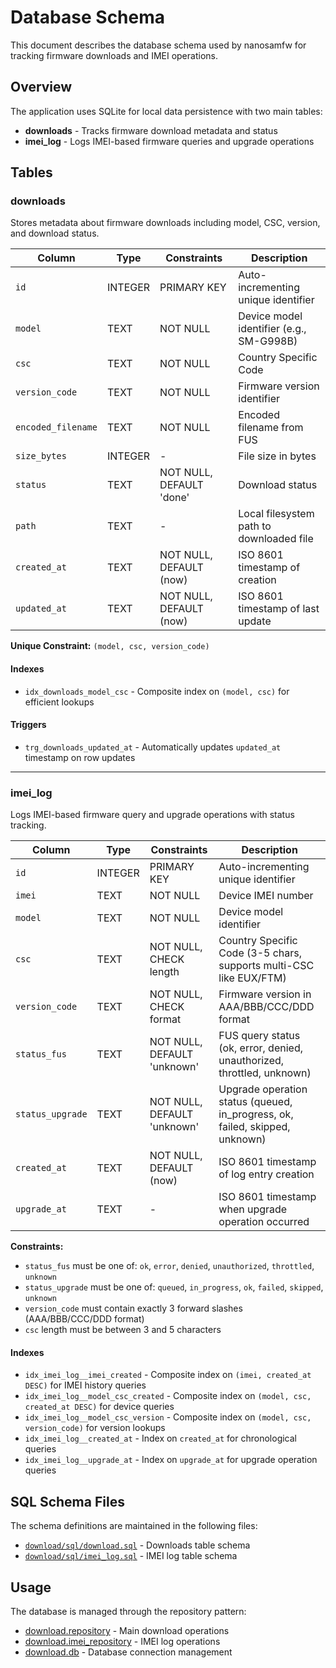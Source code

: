# Database Schema

This document describes the database schema used by nanosamfw for tracking firmware downloads and IMEI operations.

## Overview

The application uses SQLite for local data persistence with two main tables:

- **downloads** - Tracks firmware download metadata and status
- **imei_log** - Logs IMEI-based firmware queries and upgrade operations

## Tables

### downloads

Stores metadata about firmware downloads including model, CSC, version, and download status.

| Column | Type | Constraints | Description |
|--------|------|-------------|-------------|
| `id` | INTEGER | PRIMARY KEY | Auto-incrementing unique identifier |
| `model` | TEXT | NOT NULL | Device model identifier (e.g., SM-G998B) |
| `csc` | TEXT | NOT NULL | Country Specific Code |
| `version_code` | TEXT | NOT NULL | Firmware version identifier |
| `encoded_filename` | TEXT | NOT NULL | Encoded filename from FUS |
| `size_bytes` | INTEGER | - | File size in bytes |
| `status` | TEXT | NOT NULL, DEFAULT 'done' | Download status |
| `path` | TEXT | - | Local filesystem path to downloaded file |
| `created_at` | TEXT | NOT NULL, DEFAULT (now) | ISO 8601 timestamp of creation |
| `updated_at` | TEXT | NOT NULL, DEFAULT (now) | ISO 8601 timestamp of last update |

**Unique Constraint:** `(model, csc, version_code)`

#### Indexes

- `idx_downloads_model_csc` - Composite index on `(model, csc)` for efficient lookups

#### Triggers

- `trg_downloads_updated_at` - Automatically updates `updated_at` timestamp on row updates

---

### imei_log

Logs IMEI-based firmware query and upgrade operations with status tracking.

| Column | Type | Constraints | Description |
|--------|------|-------------|-------------|
| `id` | INTEGER | PRIMARY KEY | Auto-incrementing unique identifier |
| `imei` | TEXT | NOT NULL | Device IMEI number |
| `model` | TEXT | NOT NULL | Device model identifier |
| `csc` | TEXT | NOT NULL, CHECK length | Country Specific Code (3-5 chars, supports multi-CSC like EUX/FTM) |
| `version_code` | TEXT | NOT NULL, CHECK format | Firmware version in AAA/BBB/CCC/DDD format |
| `status_fus` | TEXT | NOT NULL, DEFAULT 'unknown' | FUS query status (ok, error, denied, unauthorized, throttled, unknown) |
| `status_upgrade` | TEXT | NOT NULL, DEFAULT 'unknown' | Upgrade operation status (queued, in_progress, ok, failed, skipped, unknown) |
| `created_at` | TEXT | NOT NULL, DEFAULT (now) | ISO 8601 timestamp of log entry creation |
| `upgrade_at` | TEXT | - | ISO 8601 timestamp when upgrade operation occurred |

**Constraints:**

- `status_fus` must be one of: `ok`, `error`, `denied`, `unauthorized`, `throttled`, `unknown`
- `status_upgrade` must be one of: `queued`, `in_progress`, `ok`, `failed`, `skipped`, `unknown`
- `version_code` must contain exactly 3 forward slashes (AAA/BBB/CCC/DDD format)
- `csc` length must be between 3 and 5 characters

#### Indexes

- `idx_imei_log__imei_created` - Composite index on `(imei, created_at DESC)` for IMEI history queries
- `idx_imei_log__model_csc_created` - Composite index on `(model, csc, created_at DESC)` for device queries
- `idx_imei_log__model_csc_version` - Composite index on `(model, csc, version_code)` for version lookups
- `idx_imei_log__created_at` - Index on `created_at` for chronological queries
- `idx_imei_log__upgrade_at` - Index on `upgrade_at` for upgrade operation queries

## SQL Schema Files

The schema definitions are maintained in the following files:

- [`download/sql/download.sql`](../../download/sql/download.sql) - Downloads table schema
- [`download/sql/imei_log.sql`](../../download/sql/imei_log.sql) - IMEI log table schema

## Usage

The database is managed through the repository pattern:

- [download.repository](../api/download.repository.md) - Main download operations
- [download.imei_repository](../api/download.imei_repository.md) - IMEI log operations
- [download.db](../api/download.db.md) - Database connection management
